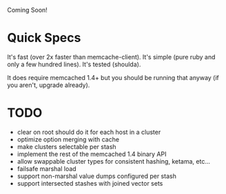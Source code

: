 Coming Soon!

# Quick Specs

It's fast (over 2x faster than memcache-client). It's simple (pure ruby and only a few hundred lines). It's tested (shoulda).

It does require memcached 1.4+ but you should be running that anyway (if you aren't, upgrade already).

# TODO

* clear on root should do it for each host in a cluster
* optimize option merging with cache
* make clusters selectable per stash
* implement the rest of the memcached 1.4 binary API
* allow swappable cluster types for consistent hashing, ketama, etc...
* failsafe marshal load
* support non-marshal value dumps configured per stash
* support intersected stashes with joined vector sets
